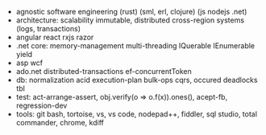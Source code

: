 * agnostic software engineering (rust) (sml, erl, clojure) (js nodejs .net)
* architecture: scalability immutable, distributed cross-region systems (logs, transactions)
* angular react rxjs razor
* .net core: memory-management multi-threading IQuerable IEnumerable yield
* asp wcf
* ado.net distributed-transactions ef-concurrentToken
* db: normalization acid execution-plan bulk-ops cqrs, occured deadlocks tbl
* test: act-arrange-assert, obj.verify(o => o.f(x)).ones(), acept-fb, regression-dev
* tools: git bash, tortoise, vs, vs code, nodepad++, fiddler, sql studio, total commander, chrome, kdiff
